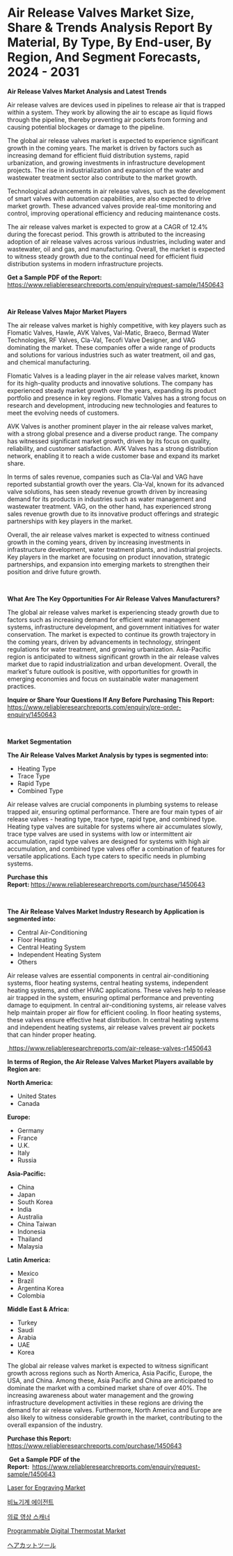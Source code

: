 <p><h1>Air Release Valves Market Size, Share & Trends Analysis Report By Material, By Type, By End-user, By Region, And Segment Forecasts, 2024 - 2031</h1></p><p><strong>Air Release Valves Market Analysis and Latest Trends</strong></p>
<p><p>Air release valves are devices used in pipelines to release air that is trapped within a system. They work by allowing the air to escape as liquid flows through the pipeline, thereby preventing air pockets from forming and causing potential blockages or damage to the pipeline.</p><p>The global air release valves market is expected to experience significant growth in the coming years. The market is driven by factors such as increasing demand for efficient fluid distribution systems, rapid urbanization, and growing investments in infrastructure development projects. The rise in industrialization and expansion of the water and wastewater treatment sector also contribute to the market growth.</p><p>Technological advancements in air release valves, such as the development of smart valves with automation capabilities, are also expected to drive market growth. These advanced valves provide real-time monitoring and control, improving operational efficiency and reducing maintenance costs.</p><p>The air release valves market is expected to grow at a CAGR of 12.4% during the forecast period. This growth is attributed to the increasing adoption of air release valves across various industries, including water and wastewater, oil and gas, and manufacturing. Overall, the market is expected to witness steady growth due to the continual need for efficient fluid distribution systems in modern infrastructure projects.</p></p>
<p><strong>Get a Sample PDF of the Report:&nbsp;</strong> <a href="https://www.reliableresearchreports.com/enquiry/request-sample/1450643">https://www.reliableresearchreports.com/enquiry/request-sample/1450643</a></p>
<p>&nbsp;</p>
<p><strong>Air Release Valves Major Market Players</strong></p>
<p><p>The air release valves market is highly competitive, with key players such as Flomatic Valves, Hawle, AVK Valves, Val-Matic, Braeco, Bermad Water Technologies, RF Valves, Cla-Val, Tecofi Valve Designer, and VAG dominating the market. These companies offer a wide range of products and solutions for various industries such as water treatment, oil and gas, and chemical manufacturing.</p><p>Flomatic Valves is a leading player in the air release valves market, known for its high-quality products and innovative solutions. The company has experienced steady market growth over the years, expanding its product portfolio and presence in key regions. Flomatic Valves has a strong focus on research and development, introducing new technologies and features to meet the evolving needs of customers.</p><p>AVK Valves is another prominent player in the air release valves market, with a strong global presence and a diverse product range. The company has witnessed significant market growth, driven by its focus on quality, reliability, and customer satisfaction. AVK Valves has a strong distribution network, enabling it to reach a wide customer base and expand its market share.</p><p>In terms of sales revenue, companies such as Cla-Val and VAG have reported substantial growth over the years. Cla-Val, known for its advanced valve solutions, has seen steady revenue growth driven by increasing demand for its products in industries such as water management and wastewater treatment. VAG, on the other hand, has experienced strong sales revenue growth due to its innovative product offerings and strategic partnerships with key players in the market.</p><p>Overall, the air release valves market is expected to witness continued growth in the coming years, driven by increasing investments in infrastructure development, water treatment plants, and industrial projects. Key players in the market are focusing on product innovation, strategic partnerships, and expansion into emerging markets to strengthen their position and drive future growth.</p></p>
<p>&nbsp;</p>
<p><strong>What Are The Key Opportunities For Air Release Valves Manufacturers?</strong></p>
<p><p>The global air release valves market is experiencing steady growth due to factors such as increasing demand for efficient water management systems, infrastructure development, and government initiatives for water conservation. The market is expected to continue its growth trajectory in the coming years, driven by advancements in technology, stringent regulations for water treatment, and growing urbanization. Asia-Pacific region is anticipated to witness significant growth in the air release valves market due to rapid industrialization and urban development. Overall, the market's future outlook is positive, with opportunities for growth in emerging economies and focus on sustainable water management practices.</p></p>
<p><strong>Inquire or Share Your Questions If Any Before Purchasing This Report:</strong> <a href="https://www.reliableresearchreports.com/enquiry/pre-order-enquiry/1450643">https://www.reliableresearchreports.com/enquiry/pre-order-enquiry/1450643</a></p>
<p>&nbsp;</p>
<p><strong>Market Segmentation</strong></p>
<p><strong>The Air Release Valves Market Analysis by types is segmented into:</strong></p>
<p><ul><li>Heating Type</li><li>Trace Type</li><li>Rapid Type</li><li>Combined Type</li></ul></p>
<p><p>Air release valves are crucial components in plumbing systems to release trapped air, ensuring optimal performance. There are four main types of air release valves - heating type, trace type, rapid type, and combined type. Heating type valves are suitable for systems where air accumulates slowly, trace type valves are used in systems with low or intermittent air accumulation, rapid type valves are designed for systems with high air accumulation, and combined type valves offer a combination of features for versatile applications. Each type caters to specific needs in plumbing systems.</p></p>
<p><strong>Purchase this Report:&nbsp;</strong><a href="https://www.reliableresearchreports.com/purchase/1450643">https://www.reliableresearchreports.com/purchase/1450643</a></p>
<p>&nbsp;</p>
<p><strong>The Air Release Valves Market Industry Research by Application is segmented into:</strong></p>
<p><ul><li>Central Air-Conditioning</li><li>Floor Heating</li><li>Central Heating System</li><li>Independent Heating System</li><li>Others</li></ul></p>
<p><p>Air release valves are essential components in central air-conditioning systems, floor heating systems, central heating systems, independent heating systems, and other HVAC applications. These valves help to release air trapped in the system, ensuring optimal performance and preventing damage to equipment. In central air-conditioning systems, air release valves help maintain proper air flow for efficient cooling. In floor heating systems, these valves ensure effective heat distribution. In central heating systems and independent heating systems, air release valves prevent air pockets that can hinder proper heating.</p></p>
<p><a href="https://www.reliableresearchreports.com/air-release-valves-r1450643">&nbsp;https://www.reliableresearchreports.com/air-release-valves-r1450643</a></p>
<p><strong>In terms of Region, the Air Release Valves Market Players available by Region are:</strong></p>
<p>
    <p> <strong> North America: </strong>
        <ul>
            <li>United States</li>
            <li>Canada</li>
        </ul>
        </p> 
    <p> <strong> Europe: </strong>
        <ul>
            <li>Germany</li>
            <li>France</li>
            <li>U.K.</li>
            <li>Italy</li>
            <li>Russia</li>
        </ul>
        </p> 
    <p> <strong> Asia-Pacific: </strong>
        <ul>
            <li>China</li>
            <li>Japan</li>
            <li>South Korea</li>
            <li>India</li>
            <li>Australia</li>
            <li>China Taiwan</li>
            <li>Indonesia</li>
            <li>Thailand</li>
            <li>Malaysia</li>
        </ul>
        </p> 
    <p> <strong> Latin America: </strong>
        <ul>
            <li>Mexico</li>
            <li>Brazil</li>
            <li>Argentina Korea</li>
            <li>Colombia</li>
        </ul>
        </p> 
    <p> <strong> Middle East & Africa: </strong>
        <ul>
            <li>Turkey</li>
            <li>Saudi</li>
            <li>Arabia</li>
            <li>UAE</li>
            <li>Korea</li>
        </ul>
    </p>
    </p>
<p><p>The global air release valves market is expected to witness significant growth across regions such as North America, Asia Pacific, Europe, the USA, and China. Among these, Asia Pacific and China are anticipated to dominate the market with a combined market share of over 40%. The increasing awareness about water management and the growing infrastructure development activities in these regions are driving the demand for air release valves. Furthermore, North America and Europe are also likely to witness considerable growth in the market, contributing to the overall expansion of the industry.</p></p>
<p><strong>Purchase this Report: </strong><a href="https://www.reliableresearchreports.com/purchase/1450643">https://www.reliableresearchreports.com/purchase/1450643</a></p>
<p>&nbsp;<strong>Get a Sample PDF of the Report:&nbsp;&nbsp;</strong><a href="https://www.reliableresearchreports.com/enquiry/request-sample/1450643">https://www.reliableresearchreports.com/enquiry/request-sample/1450643</a></p>
<p><strong></strong></p>
<p><p><a href="https://github.com/mateobossinovero/Market-Research-Report-List-1/blob/main/laser-for-engraving-market.md">Laser for Engraving Market</a></p><p><a href="https://github.com/KellyLyncyh543964/Market-Research-Report-List-2/blob/main/5004986173620.md">비뇨기계 에이전트</a></p><p><a href="https://github.com/rcabello548/Market-Research-Report-List-2/blob/main/4147245173621.md">의료 영상 스캐너</a></p><p><a href="https://github.com/RoccoManning/Market-Research-Report-List-5/blob/main/programmable-digital-thermostat-market.md">Programmable Digital Thermostat Market</a></p><p><a href="https://github.com/MacyOrn/Market-Research-Report-List-1/blob/main/3860943161264.md">ヘアカットツール</a></p></p>